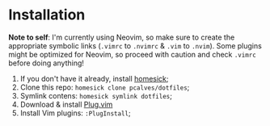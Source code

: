 Installation
============
**Note to self**: I'm currently using Neovim, so make sure to create the appropriate symbolic links (`.vimrc` to `.nvimrc` & `.vim` to `.nvim`). Some plugins might be optimized for Neovim, so proceed with caution and check `.vimrc` before doing anything!

1. If you don't have it already, install [homesick](https://github.com/technicalpickles/homesick);
2. Clone this repo: `homesick clone pcalves/dotfiles`;
3. Symlink contens: `homesick symlink dotfiles`;
4. Download & install [Plug.vim](https://github.com/junegunn/vim-plug)
5. Install Vim plugins: `:PlugInstall`;

